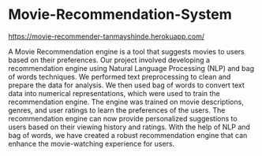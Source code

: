 # Movie-Recommendation-System
https://movie-recommender-tanmayshinde.herokuapp.com/

A Movie Recommendation engine is a tool that suggests movies to users based on their preferences. Our project involved developing a recommendation engine using Natural Language Processing (NLP) and bag of words techniques. We performed text preprocessing to clean and prepare the data for analysis. We then used bag of words to convert text data into numerical representations, which were used to train the recommendation engine. The engine was trained on movie descriptions, genres, and user ratings to learn the preferences of the users. The recommendation engine can now provide personalized suggestions to users based on their viewing history and ratings. With the help of NLP and bag of words, we have created a robust recommendation engine that can enhance the movie-watching experience for users.
